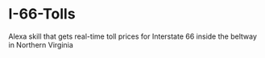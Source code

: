 # I-66-Tolls
Alexa skill that gets real-time toll prices for Interstate 66 inside the beltway in Northern Virginia
